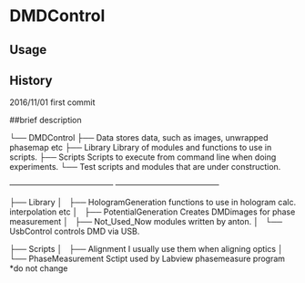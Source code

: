 # DMDControl


## Usage

## History

2016/11/01 first commit

##brief description

└── DMDControl
    ├── Data               stores data, such as images, unwrapped phasemap etc
    ├── Library           Library of modules and functions to use in scripts.
    ├── Scripts           Scripts to execute from command line when doing experiments.
    └── Test                scripts and modules that are under construction.

—————————————
—————————————


├── Library
│   ├── HologramGeneration     functions to use in hologram calc. interpolation etc
│   ├── PotentialGeneration      Creates DMDimages for phase measurement
│   ├── Not_Used_Now             modules written by anton.
│   └── UsbControl                    controls DMD via USB.


├── Scripts
│   ├── Alignment                      I usually use them when aligning optics
│   └── PhaseMeasurement      Sctipt used by Labview phasemeasure program *do not change


